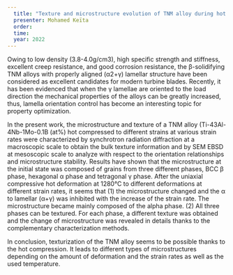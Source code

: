 ```yaml
---
  title: "Texture and microstructure evolution of TNM alloy during hot compression"
  presenter: Mohamed Keïta
  order: 
  time: 
  year: 2022
---
```

Owing to low density (3.8-4.0g/cm3), high specific strength and stiffness, excellent creep resistance, and good corrosion resistance, the β-solidifying TNM alloys with properly aligned (α2+γ) lamellar structure have been considered as excellent candidates for modern turbine blades. Recently, it has been evidenced that when the γ lamellae are oriented to the load direction the mechanical properties of the alloys can be greatly increased, thus, lamella orientation control has become an interesting topic for property optimization. 

In the present work, the microstructure and texture of a TNM alloy (Ti-43Al-4Nb-1Mo-0.1B (at%) hot compressed to different strains at various strain rates were characterized by synchrotron radiation diffraction at a macroscopic scale to obtain the bulk texture information and by SEM EBSD at mesoscopic scale to analyze with respect to the orientation relationships and microstructure stability. Results have shown that the microstructure at the initial state was composed of grains from three different phases, BCC β phase, hexagonal α phase and tetragonal γ phase. After the uniaxial compressive hot deformation at 1280°C to different deformations at different strain rates, it seems that (1) the microstructure changed and the α to lamellar (α+γ) was inhibited with the increase of the strain rate. The microstructure became mainly composed of the alpha phase. (2) All three phases can be textured. For each phase, a different texture was obtained and the change of microstructure was revealed in details thanks to the complementary characterization methods.

In conclusion, texturization of the TNM alloy seems to be possible thanks to the hot compression. It leads to different types of microstructures depending on the amount of deformation and the strain rates as well as the used temperature.
